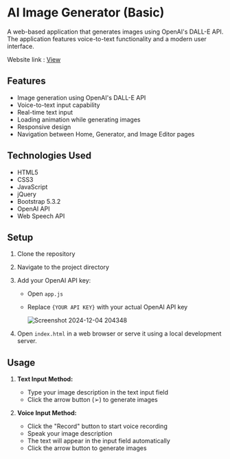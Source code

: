 # AI Image Generator (Basic)

A web-based application that generates images using OpenAI's DALL-E API. The application features voice-to-text functionality and a modern user interface.

Website link :  [View](https://ratna-babu.github.io/Ai-Image-Generator-Basic/index.html)

## Features

- Image generation using OpenAI's DALL-E API
- Voice-to-text input capability
- Real-time text input
- Loading animation while generating images
- Responsive design
- Navigation between Home, Generator, and Image Editor pages

## Technologies Used

- HTML5
- CSS3
- JavaScript
- jQuery
- Bootstrap 5.3.2
- OpenAI API
- Web Speech API

## Setup

1. Clone the repository

2. Navigate to the project directory

3. Add your OpenAI API key:
   - Open `app.js`
   - Replace `{YOUR API KEY}` with your actual OpenAI API key
  
     ![Screenshot 2024-12-04 204348](https://github.com/user-attachments/assets/095f51c0-20a0-4462-b22d-f295208f96ad)


4. Open `index.html` in a web browser or serve it using a local development server.

## Usage

1. **Text Input Method:**
   - Type your image description in the text input field
   - Click the arrow button (➢) to generate images

2. **Voice Input Method:**
   - Click the "Record" button to start voice recording
   - Speak your image description
   - The text will appear in the input field automatically
   - Click the arrow button to generate images

